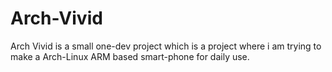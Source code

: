 # Arch-Vivid
Arch Vivid is a small one-dev project which is a project where i am trying to make a Arch-Linux ARM based smart-phone for daily use.

